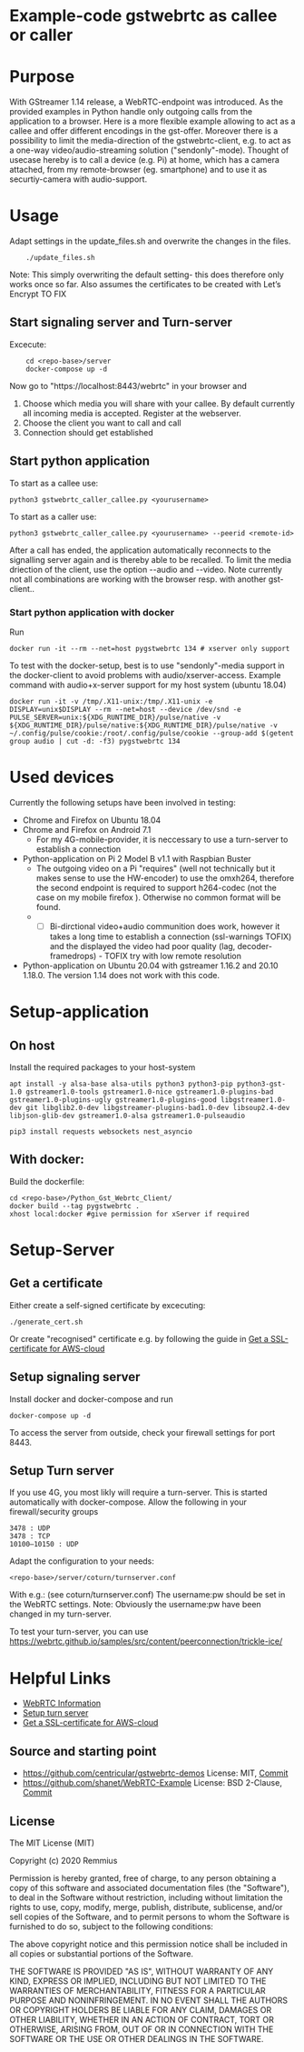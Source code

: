 Example-code gstwebrtc as callee or caller
==============

# Purpose
With GStreamer 1.14 release, a WebRTC-endpoint was introduced. As the provided examples in Python handle only outgoing calls from the application to a browser. Here is a more flexible example allowing to act as a callee and offer different encodings in the gst-offer. 
Moreover there is a possibility to limit the media-direction of the gstwebrtc-client, e.g. to act as a one-way video/audio-streaming solution ("sendonly"-mode).
Thought of usecase hereby is to call a device (e.g. Pi) at home, which has a camera attached, from my remote-browser (eg. smartphone) and to use it as securtiy-camera with audio-support. 

# Usage
Adapt settings in the update_files.sh and overwrite the changes in the files. 
```
    ./update_files.sh
```
Note: This simply overwriting the default setting- this does therefore only works once so far. Also assumes the certificates to be created with Let’s Encrypt TO FIX

## Start signaling server and Turn-server
Excecute:
```
    cd <repo-base>/server
    docker-compose up -d
```
Now go to "https://localhost:8443/webrtc" in your browser and
1. Choose which media you will share with your callee. By default currently all incoming media is accepted. Register at the webserver. 
2. Choose the client you want to call and call
3. Connection should get established

## Start python application
To start as a callee use:
```
python3 gstwebrtc_caller_callee.py <yourusername>
```
To start as a caller use:
```
python3 gstwebrtc_caller_callee.py <yourusername> --peerid <remote-id>
```
After a call has ended, the application automatically reconnects to the signalling server again and is thereby able to be recalled.
To limit the media driection of the client, use the option --audio and --video. Note currently not all combinations are working with the browser resp. with another gst-client..

### Start python application with docker
Run
```
docker run -it --rm --net=host pygstwebrtc 134 # xserver only support
```
To test with the docker-setup, best is to use "sendonly"-media support in the docker-client to avoid problems with audio/xserver-access.
Example command with audio+x-server support for my host system (ubuntu 18.04)
```
docker run -it -v /tmp/.X11-unix:/tmp/.X11-unix -e DISPLAY=unix$DISPLAY --rm --net=host --device /dev/snd -e PULSE_SERVER=unix:${XDG_RUNTIME_DIR}/pulse/native -v ${XDG_RUNTIME_DIR}/pulse/native:${XDG_RUNTIME_DIR}/pulse/native -v ~/.config/pulse/cookie:/root/.config/pulse/cookie --group-add $(getent group audio | cut -d: -f3) pygstwebrtc 134

``` 

# Used devices
Currently the following setups have been involved in testing:
* Chrome and Firefox on Ubuntu 18.04
* Chrome and Firefox on Android 7.1
    * For my 4G-mobile-provider, it is neccessary to use a turn-server to establish a connection
* Python-application on Pi 2 Model B v1.1 with Raspbian Buster
    * The outgoing video on a Pi "requires" (well not technically but it makes sense to use the HW-encoder) to use the omxh264, therefore the second endpoint is required to support h264-codec (not the case on my mobile firefox ). Otherwise no common format will be found.
    * - [ ] Bi-dirctional video+audio communition does work, however it takes a long time to establish a connection (ssl-warnings TOFIX) and the displayed the video had poor quality (lag, decoder-framedrops) - TOFIX try with low remote resolution
* Python-application on Ubuntu 20.04 with gstreamer 1.16.2 and 20.10 1.18.0. The version 1.14 does not work with this code.

# Setup-application 
## On host
Install the required packages to your host-system
```
apt install -y alsa-base alsa-utils python3 python3-pip python3-gst-1.0 gstreamer1.0-tools gstreamer1.0-nice gstreamer1.0-plugins-bad gstreamer1.0-plugins-ugly gstreamer1.0-plugins-good libgstreamer1.0-dev git libglib2.0-dev libgstreamer-plugins-bad1.0-dev libsoup2.4-dev libjson-glib-dev gstreamer1.0-alsa gstreamer1.0-pulseaudio
```
```
pip3 install requests websockets nest_asyncio
```
## With docker:
Build the dockerfile:
```
cd <repo-base>/Python_Gst_Webrtc_Client/
docker build --tag pygstwebrtc .
xhost local:docker #give permission for xServer if required
```

# Setup-Server

## Get a certificate
Either create a self-signed certificate by excecuting: 
```
./generate_cert.sh
```
Or create "recognised" certificate e.g. by following the guide in [Get a SSL-certificate for AWS-cloud](https://www.webcreta.com/how-to-letsencrypt-ssl-certificate-install-on-aws-ec2-ubuntu-instance/ "Named link title") 

## Setup signaling server
Install docker and docker-compose and run
```
docker-compose up -d
```
To access the server from outside, check your firewall settings for port 8443.

## Setup Turn server
If you use 4G, you most likly will require a turn-server. This is started automatically with docker-compose. 
Allow the following in your firewall/security groups 
```
3478 : UDP
3478 : TCP
10100–10150 : UDP
```
Adapt the configuration to your needs:
```
<repo-base>/server/coturn/turnserver.conf
```
With e.g.: (see coturn/turnserver.conf)
The username:pw should be set in the WebRTC settings. Note: Obviously the username:pw have been changed in my turn-server.

To test your turn-server, you can use https://webrtc.github.io/samples/src/content/peerconnection/trickle-ice/

# Helpful Links
* [WebRTC Information](https://temasys.io/webrtc-ice-sorcery/ "Named link title")
* [Setup turn server](https://medium.com/@omidborjian/setup-your-own-turn-stun-signal-relay-server-on-aws-ec2-78a8bfcb71c3 "Named link title") 
* [Get a SSL-certificate for AWS-cloud](https://www.webcreta.com/how-to-letsencrypt-ssl-certificate-install-on-aws-ec2-ubuntu-instance/ "Named link title") 

## Source and starting point  
* https://github.com/centricular/gstwebrtc-demos License: MIT, [Commit](https://github.com/centricular/gstwebrtc-demos/commit/0989b555414827aef1dc1cd811dee390bca740d3 "Named link title")
* https://github.com/shanet/WebRTC-Example License: BSD 2-Clause, [Commit](https://github.com/shanet/WebRTC-Example/commit/5f67119e4e3fe6911361a30aba7097143d3d3f6d "Named link title")

## License

The MIT License (MIT)

Copyright (c) 2020 Remmius

Permission is hereby granted, free of charge, to any person obtaining a copy
of this software and associated documentation files (the "Software"), to deal
in the Software without restriction, including without limitation the rights
to use, copy, modify, merge, publish, distribute, sublicense, and/or sell
copies of the Software, and to permit persons to whom the Software is
furnished to do so, subject to the following conditions:

The above copyright notice and this permission notice shall be included in
all copies or substantial portions of the Software.

THE SOFTWARE IS PROVIDED "AS IS", WITHOUT WARRANTY OF ANY KIND, EXPRESS OR
IMPLIED, INCLUDING BUT NOT LIMITED TO THE WARRANTIES OF MERCHANTABILITY,
FITNESS FOR A PARTICULAR PURPOSE AND NONINFRINGEMENT. IN NO EVENT SHALL THE
AUTHORS OR COPYRIGHT HOLDERS BE LIABLE FOR ANY CLAIM, DAMAGES OR OTHER
LIABILITY, WHETHER IN AN ACTION OF CONTRACT, TORT OR OTHERWISE, ARISING FROM,
OUT OF OR IN CONNECTION WITH THE SOFTWARE OR THE USE OR OTHER DEALINGS IN
THE SOFTWARE.
